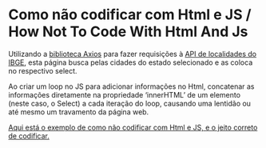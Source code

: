 # Como não codificar com Html e JS / How Not To Code With Html And Js

Utilizando a [biblioteca Axios](https://github.com/axios/axios) para fazer requisições à [API de localidades do IBGE](https://servicodados.ibge.gov.br/api/docs/localidades?versao=1), esta página busca pelas cidades do estado selecionado e as coloca no respectivo select.

Ao criar um loop no JS para adicionar informações no Html, concatenar as informações diretamente na propriedade ‘innerHTML’ de um elemento (neste caso, o Select) a cada iteração do loop, causando uma lentidão ou até mesmo um travamento da página web.


[Aqui está o exemplo de como não codificar com Html e JS, e o jeito correto de codificar.](https://kelvindemirandabarros.github.io/HowNotToCodeWithHtmlAndJs/)
